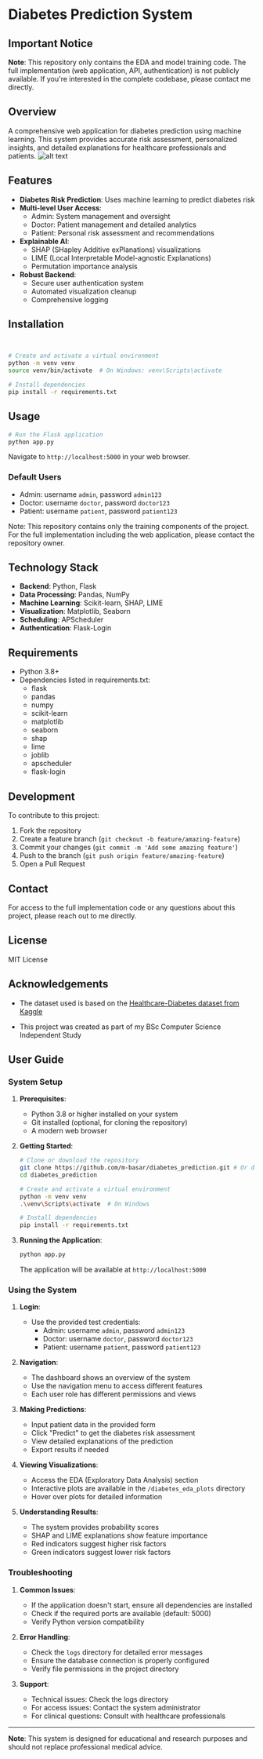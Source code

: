 # Diabetes Prediction System

## Important Notice
**Note**: This repository only contains the EDA and model training code. The full implementation (web application, API, authentication) is not publicly available. If you're interested in the complete codebase, please contact me directly.

## Overview
A comprehensive web application for diabetes prediction using machine learning. This system provides accurate risk assessment, personalized insights, and detailed explanations for healthcare professionals and patients.
![alt text](image.png)
## Features
- **Diabetes Risk Prediction**: Uses machine learning to predict diabetes risk
- **Multi-level User Access**:
  - Admin: System management and oversight
  - Doctor: Patient management and detailed analytics
  - Patient: Personal risk assessment and recommendations
- **Explainable AI**:
  - SHAP (SHapley Additive exPlanations) visualizations
  - LIME (Local Interpretable Model-agnostic Explanations)
  - Permutation importance analysis
- **Robust Backend**:
  - Secure user authentication system
  - Automated visualization cleanup
  - Comprehensive logging

## Installation

```bash


# Create and activate a virtual environment
python -m venv venv
source venv/bin/activate  # On Windows: venv\Scripts\activate

# Install dependencies
pip install -r requirements.txt
```

## Usage

```bash
# Run the Flask application
python app.py
```

Navigate to `http://localhost:5000` in your web browser.

### Default Users
- Admin: username `admin`, password `admin123`
- Doctor: username `doctor`, password `doctor123`
- Patient: username `patient`, password `patient123`

Note: This repository contains only the training components of the project. For the full implementation including the web application, please contact the repository owner.

## Technology Stack
- **Backend**: Python, Flask
- **Data Processing**: Pandas, NumPy
- **Machine Learning**: Scikit-learn, SHAP, LIME
- **Visualization**: Matplotlib, Seaborn
- **Scheduling**: APScheduler
- **Authentication**: Flask-Login

## Requirements
- Python 3.8+
- Dependencies listed in requirements.txt:
  - flask
  - pandas
  - numpy
  - scikit-learn
  - matplotlib
  - seaborn
  - shap
  - lime
  - joblib
  - apscheduler
  - flask-login

## Development
To contribute to this project:
1. Fork the repository
2. Create a feature branch (`git checkout -b feature/amazing-feature`)
3. Commit your changes (`git commit -m 'Add some amazing feature'`)
4. Push to the branch (`git push origin feature/amazing-feature`)
5. Open a Pull Request

## Contact
For access to the full implementation code or any questions about this project, please reach out to me directly.

## License
MIT License

## Acknowledgements
- The dataset used is based on the [Healthcare-Diabetes dataset from Kaggle](https://www.kaggle.com/datasets/nanditapore/healthcare-diabetes)

- This project was created as part of my BSc Computer Science Independent Study

## User Guide

### System Setup
1. **Prerequisites**:
   - Python 3.8 or higher installed on your system
   - Git installed (optional, for cloning the repository)
   - A modern web browser

2. **Getting Started**:
   ```bash
   # Clone or download the repository
   git clone https://github.com/m-basar/diabetes_prediction.git # Or download and extract the ZIP file
   cd diabetes_prediction

   # Create and activate a virtual environment
   python -m venv venv
   .\venv\Scripts\activate  # On Windows
   
   # Install dependencies
   pip install -r requirements.txt
   ```

3. **Running the Application**:
   ```bash
   python app.py
   ```
   The application will be available at `http://localhost:5000`

### Using the System

1. **Login**:
   - Use the provided test credentials:
     - Admin: username `admin`, password `admin123`
     - Doctor: username `doctor`, password `doctor123`
     - Patient: username `patient`, password `patient123`

2. **Navigation**:
   - The dashboard shows an overview of the system
   - Use the navigation menu to access different features
   - Each user role has different permissions and views

3. **Making Predictions**:
   - Input patient data in the provided form
   - Click "Predict" to get the diabetes risk assessment
   - View detailed explanations of the prediction
   - Export results if needed

4. **Viewing Visualizations**:
   - Access the EDA (Exploratory Data Analysis) section
   - Interactive plots are available in the `/diabetes_eda_plots` directory
   - Hover over plots for detailed information

5. **Understanding Results**:
   - The system provides probability scores
   - SHAP and LIME explanations show feature importance
   - Red indicators suggest higher risk factors
   - Green indicators suggest lower risk factors

### Troubleshooting

1. **Common Issues**:
   - If the application doesn't start, ensure all dependencies are installed
   - Check if the required ports are available (default: 5000)
   - Verify Python version compatibility

2. **Error Handling**:
   - Check the `logs` directory for detailed error messages
   - Ensure the database connection is properly configured
   - Verify file permissions in the project directory

3. **Support**:
   - Technical issues: Check the logs directory
   - For access issues: Contact the system administrator
   - For clinical questions: Consult with healthcare professionals

---

**Note**: This system is designed for educational and research purposes and should not replace professional medical advice.
